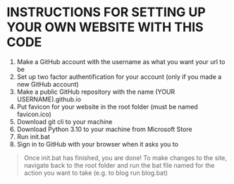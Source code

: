 # INSTRUCTIONS FOR SETTING UP YOUR OWN WEBSITE WITH THIS CODE

1. Make a GitHub account with the username as what you want your url to be
2. Set up two factor authentification for your account (only if you made a new GitHub account)
3. Make a public GitHub repository with the name (YOUR USERNAME).github.io
4. Put favicon for your website in the root folder (must be named favicon.ico)
5. Download git cli to your machine
6. Download Python 3.10 to your machine from Microsoft Store
7. Run init.bat
8. Sign in to GitHub with your browser when it asks you to

> Once init.bat has finished, you are done! To make changes to the site, navigate back to the root folder
> and run the bat file named for the action you want to take (e.g. to blog run blog.bat)